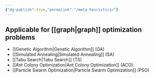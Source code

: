 ```yaml
---
{"dg-publish":true,"permalink":"/meta-heuristics/"}
---
```



## Applicable for [[graph\|graph]] optimization problems

- [[Genetic Algorithm\|Genetic Algorithm]] (GA)
- [[Simulated Annealing\|Simulated Annealing]] (SA)
- [[Tabu Search\|Tabu Search]] (TS)
- [[Ant Colony Optimization\|Ant Colony Optimization]] (ACO)
- [[Particle Swarm Optimization\|Particle Swarm Optimization]] (PSO)